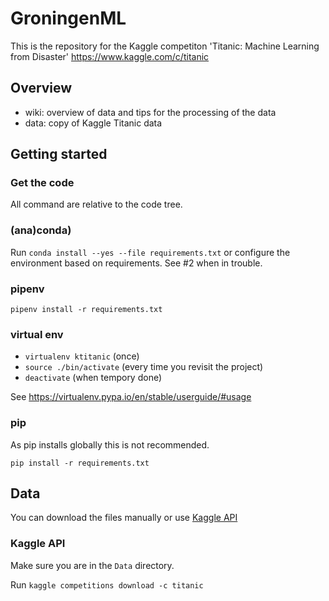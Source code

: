 # GroningenML

This is the repository for the Kaggle competiton 'Titanic: Machine Learning from Disaster'
https://www.kaggle.com/c/titanic

## Overview

- wiki: overview of data and tips for the processing of the data 
- data: copy of Kaggle Titanic data


## Getting started

### Get the code

All command are relative to the code tree.

### (ana)conda)

Run `conda install --yes --file requirements.txt` or configure the environment based on requirements. See #2 when in trouble.

### pipenv

`pipenv install -r requirements.txt` 

### virtual env

- `virtualenv ktitanic` (once)
- `source ./bin/activate` (every time you revisit the project)
- `deactivate` (when tempory done)

See https://virtualenv.pypa.io/en/stable/userguide/#usage

### pip

As pip installs globally this is not recommended.

`pip install -r requirements.txt`

## Data

You can download the files manually or use [Kaggle API](https://github.com/Kaggle/kaggle-api)

### Kaggle API

Make sure you are in the `Data` directory.

Run `kaggle competitions download -c titanic`
